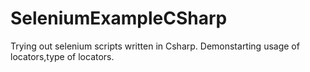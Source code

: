# SeleniumExampleCSharp

Trying out selenium scripts written in Csharp.
Demonstarting usage of locators,type of locators.
